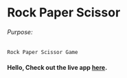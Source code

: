 # Rock Paper Scissor

###### Purpose:
    Rock Paper Scissor Game

#### Hello, Check out the live app [here](https://ramya-brs.github.io/Rock-Paper-Scissors/).
